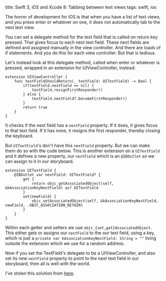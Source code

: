 title: Swift 3, iOS and Xcode 8: Tabbing between text views
tags: swift, ios

The horror of development for iOS is that when you have a list of text views, and you press enter or whatever on one, it does not automatically tab to the next text view.

You can set a delegate method for the text field that is called on return key pressed. That gives focus to each next text field. These next fields are defined and assigned manually in the view controller. And there are loads of if statements. And you do this for each view controller. But that is tedious.

Let's instead look at this delegate method, called when enter or whatever is pressed, wrapped in an extension for UIViewController, instead:

    extension UIViewController {
        func textFieldShouldReturn(_ textField: UITextField) -> Bool {
            if(textField.nextField == nil) {
                textField.resignFirstResponder()
            } else {
                textField.nextField?.becomeFirstResponder()
            }
            return true
        }
    }

It checks if the next field has a `nextField` property. If it does, it gives focus to that text field. If it has none, it resigns the first responder, thereby closing the keyboard.

But `UITextField`'s don't have this `nextField` property. But we can make them do so with the code below. This is another extension on a `UITextField` and it defines a new property, our `nextField` which is an `@IBOutlet` so we can assign to it in our storyboard.

    extension UITextField {
        @IBOutlet var nextField: UITextField? {
            get {
                return objc_getAssociatedObject(self, &kAssociationKeyNextField) as? UITextField
            }
            set(newField) {
                objc_setAssociatedObject(self, &kAssociationKeyNextField, newField, .OBJC_ASSOCIATION_RETAIN)
            }
        }
    }

Within each getter and setters we use `objc_{set,get}AssociatedObject`. This either gets or assigns our `nextField` to the our text field, using a key, which is just a `private var kAssociationKeyNextField: String = ""` living outside the extension which we use for a random address.

Now if you set the TextField's delegate to be a UIViewController, and also set its new `nextField` property to point to the next text field in our storyboard, then all is well with the world.

I've stolen this solution from [here](http://stackoverflow.com/posts/27030181/revisions).

